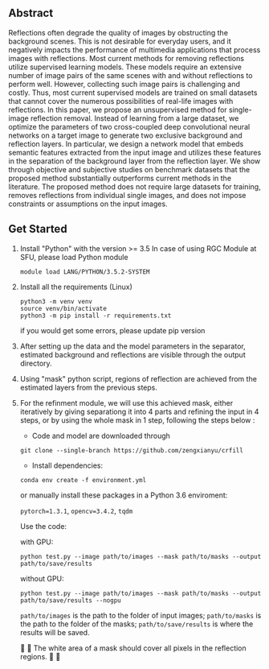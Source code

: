 

## Abstract

Reflections often degrade the quality of images by obstructing the background scenes. This is not desirable for everyday users, and it negatively impacts the performance of multimedia applications that process images with reflections. Most current methods for removing reflections utilize supervised learning models. These models require an extensive number of image pairs of the same scenes with and without reflections to perform well. However, collecting such image pairs is challenging and costly. Thus, most current supervised models are trained on small datasets that cannot cover the numerous possibilities of real-life images with reflections.  In this paper, we propose an unsupervised method for single-image reflection removal. Instead of learning from a large dataset, we optimize the parameters of two cross-coupled deep convolutional neural networks on a target image to generate two exclusive background and reflection layers. In particular, we design a network model that embeds semantic features extracted from the input image and utilizes these features in the separation of the background layer from the reflection layer. We show through objective and subjective studies on benchmark datasets that the proposed method substantially outperforms current methods in the literature. The proposed method does not require large datasets for training, removes reflections from individual single images, and does not impose constraints or assumptions on the input images. 











## Get Started 

1. Install "Python" with the version >= 3.5 
    In case of using RGC Module at SFU, please load Python module 
    ```
    module load LANG/PYTHON/3.5.2-SYSTEM
    ```


2. Install all the requirements (Linux) 
    ```
    python3 -m venv venv 
    source venv/bin/activate 
    python3 -m pip install -r requirements.txt 
    ```
    if you would get some errors, please update pip version  



3. After setting up the data and the model parameters in the separator, estimated background and reflections are visible through the output directory.



4. Using "mask" python script, regions of reflection are achieved from the estimated layers from the previous steps.



5. For the refinment module, we will use this achieved mask, either iteratively by giving separationg it into 4 parts and refining the input in 4 steps, or by using the whole mask in 1 step, following the steps below :


	- Code and model are downloaded through 
	```
	git clone --single-branch https://github.com/zengxianyu/crfill
	```

	- Install dependencies:
	```
	conda env create -f environment.yml
	```
	or manually install these packages in a Python 3.6 enviroment: 

	```pytorch=1.3.1```, ```opencv=3.4.2```, ```tqdm```


	Use the code:

	with GPU:
	```
	python test.py --image path/to/images --mask path/to/masks --output path/to/save/results
	```
	without GPU:
	```
	python test.py --image path/to/images --mask path/to/masks --output path/to/save/results --nogpu
	```
	```path/to/images``` is the path to the folder of input images; ```path/to/masks``` is the path to the folder of the masks; ```path/to/save/results``` is where the results will be saved. 



	:mega: :mega: The white area of a mask should cover all pixels in the reflection regions. :mega: :mega:


	

